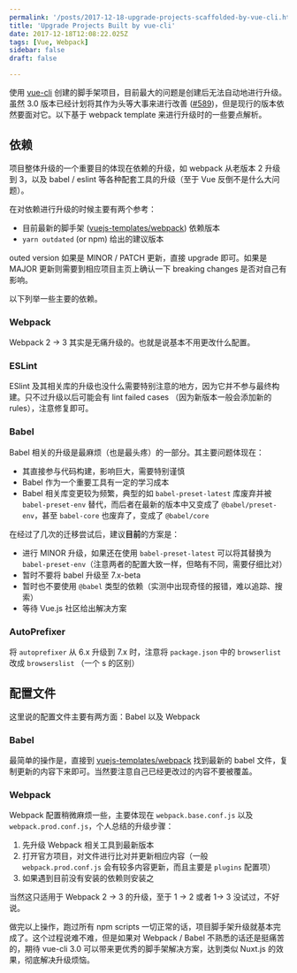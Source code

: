 ```yaml
---
permalink: '/posts/2017-12-18-upgrade-projects-scaffolded-by-vue-cli.html'
title: 'Upgrade Projects Built by vue-cli'
date: 2017-12-18T12:08:22.025Z
tags: [Vue, Webpack]
sidebar: false
draft: false

---
```





使用 [vue-cli](https://github.com/vuejs/vue-cli) 创建的脚手架项目，目前最大的问题是创建后无法自动地进行升级。虽然 3.0 版本已经计划将其作为头等大事来进行改善 ([#589](https://github.com/vuejs/vue-cli/issues/589))，但是现行的版本依然要面对它。以下基于 webpack template 来进行升级时的一些要点解析。

<!-- more -->

## 依赖

项目整体升级的一个重要目的体现在依赖的升级，如 webpack 从老版本 2 升级到 3，以及 babel / eslint 等各种配套工具的升级（至于 Vue 反倒不是什么大问题）。

在对依赖进行升级的时候主要有两个参考：

* 目前最新的脚手架 ([vuejs-templates/webpack](https://github.com/vuejs-templates/webpack)) 依赖版本
* `yarn outdated` (or npm) 给出的建议版本

outed version 如果是 MINOR / PATCH 更新，直接 upgrade 即可。如果是 MAJOR 更新则需要到相应项目主页上确认一下 breaking changes 是否对自己有影响。

以下列举一些主要的依赖。

### Webpack

Webpack 2 -> 3 其实是无痛升级的。也就是说基本不用更改什么配置。

### ESLint

ESlint 及其相关库的升级也没什么需要特别注意的地方，因为它并不参与最终构建。只不过升级以后可能会有 lint failed cases （因为新版本一般会添加新的 rules），注意修复即可。

### Babel

Babel 相关的升级是最麻烦（也是最头疼）的一部分。其主要问题体现在：

* 其直接参与代码构建，影响巨大，需要特别谨慎
* Babel 作为一个重要工具有一定的学习成本
* Babel 相关库变更较为频繁，典型的如 `babel-preset-latest` 库废弃并被 `babel-preset-env` 替代，而后者在最新的版本中又变成了 `@babel/preset-env`，甚至 `babel-core` 也废弃了，变成了 `@babel/core`

在经过了几次的迁移尝试后，建议**目前**的方案是：

* 进行 MINOR 升级，如果还在使用 `babel-preset-latest` 可以将其替换为 `babel-preset-env`（注意两者的配置大致一样，但略有不同，需要仔细比对）
* 暂时不要将 babel 升级至 7.x-beta
* 暂时也不要使用 `@babel` 类型的依赖（实测中出现奇怪的报错，难以追踪、搜索）
* 等待 Vue.js 社区给出解决方案

### AutoPrefixer

将 `autoprefixer` 从 6.x 升级到 7.x 时，注意将 `package.json` 中的 `browserlist` 改成 `browserslist` （一个 s 的区别）

## 配置文件

这里说的配置文件主要有两方面：Babel 以及 Webpack

### Babel

最简单的操作是，直接到 [vuejs-templates/webpack](https://github.com/vuejs-templates/webpack) 找到最新的 babel 文件，复制更新的内容下来即可。当然要注意自己已经更改过的内容不要被覆盖。

### Webpack

Webpack 配置稍微麻烦一些，主要体现在 `webpack.base.conf.js` 以及 `webpack.prod.conf.js`，个人总结的升级步骤：

1. 先升级 Webpack 相关工具到最新版本
2. 打开官方项目，对文件进行比对并更新相应内容（一般 `webpack.prod.conf.js` 会有较多内容更新，而且主要是 `plugins` 配置项）
3. 如果遇到目前没有安装的依赖则安装之

当然这只适用于 Webpack 2 -> 3 的升级，至于 1 -> 2 或者 1-> 3 没试过，不好说。

做完以上操作，跑过所有 npm scripts 一切正常的话，项目脚手架升级就基本完成了。这个过程说难不难，但是如果对 Webpack / Babel 不熟悉的话还是挺痛苦的，期待 vue-cli 3.0 可以带来更优秀的脚手架解决方案，达到类似 Nuxt.js 的效果，彻底解决升级烦恼。
